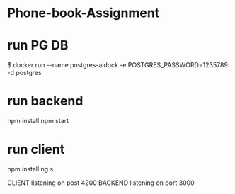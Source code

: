 # Phone-book-Assignment
 
# run PG DB
$ docker run --name postgres-aidock -e POSTGRES_PASSWORD=1235789 -d postgres

# run backend
npm install
npm start

# run client
npm install
ng s

CLIENT listening on post 4200
BACKEND listening on port 3000
